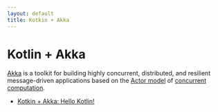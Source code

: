```yaml
---
layout: default
title: Kotkin + Akka
---
```

# Kotlin + Akka

[Akka](https://akka.io/) is a toolkit for building highly concurrent, distributed, and resilient message-driven applications based on the [Actor model](https://en.wikipedia.org/wiki/Actor_model) of [concurrent computation](https://en.wikipedia.org/wiki/Concurrent_computing).

* [Kotkin + Akka: Hello Kotlin!](example-hello.md)
